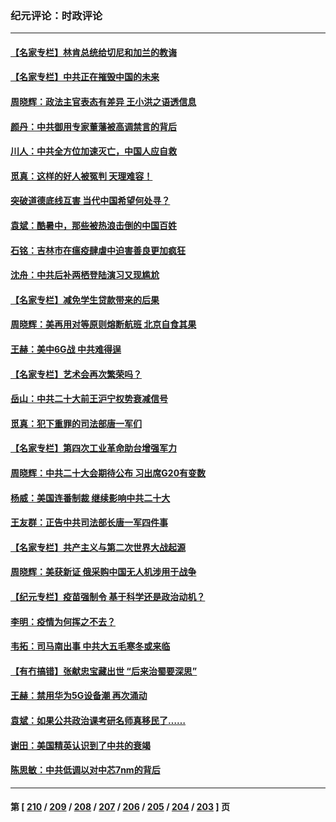 ### 纪元评论：时政评论
---
#### [【名家专栏】林肯总统给切尼和加兰的教诲](../../pages/nsc1025/n13812195.md) 
#### [【名家专栏】中共正在摧毁中国的未来](../../pages/nsc1025/n13813135.md) 
#### [周晓辉：政法主官表态有差异 王小洪之语透信息](../../pages/nsc1025/n13813186.md) 
#### [颜丹：中共御用专家董藩被高调禁言的背后](../../pages/nsc1025/n13812360.md) 
#### [川人：中共全方位加速灭亡，中国人应自救](../../pages/nsc1025/n13812873.md) 
#### [觅真：这样的好人被冤判 天理难容！](../../pages/nsc1025/n13812923.md) 
#### [突破道德底线互害 当代中国希望何处寻？](../../pages/nsc1025/n13812318.md) 
#### [袁斌：酷暑中，那些被热浪击倒的中国百姓](../../pages/nsc1025/n13812059.md) 
#### [石铭：吉林市在瘟疫肆虐中迫害善良更加疯狂](../../pages/nsc1025/n13812087.md) 
#### [沈舟：中共后补两栖登陆演习又现尴尬](../../pages/nsc1025/n13811917.md) 
#### [【名家专栏】减免学生贷款带来的后果](../../pages/nsc1025/n13811282.md) 
#### [周晓辉：美再用对等原则熔断航班 北京自食其果](../../pages/nsc1025/n13811637.md) 
#### [王赫：美中6G战 中共难得逞](../../pages/nsc1025/n13811350.md) 
#### [【名家专栏】艺术会再次繁荣吗？](../../pages/nsc1025/n13811518.md) 
#### [岳山：中共二十大前王沪宁权势衰减信号](../../pages/nsc1025/n13811464.md) 
#### [觅真：犯下重罪的司法部唐一军们](../../pages/nsc1025/n13811339.md) 
#### [【名家专栏】第四次工业革命助台增强军力](../../pages/nsc1025/n13810804.md) 
#### [周晓辉：中共二十大会期待公布 习出席G20有变数](../../pages/nsc1025/n13810930.md) 
#### [杨威：美国连番制裁 继续影响中共二十大](../../pages/nsc1025/n13810387.md) 
#### [王友群：正告中共司法部长唐一军四件事](../../pages/nsc1025/n13810266.md) 
#### [【名家专栏】共产主义与第二次世界大战起源](../../pages/nsc1025/n13809918.md) 
#### [周晓辉：美获新证 俄采购中国无人机涉用于战争](../../pages/nsc1025/n13810279.md) 
#### [【纪元专栏】疫苗强制令 基于科学还是政治动机？](../../pages/nsc1025/n13810227.md) 
#### [李明：疫情为何挥之不去？](../../pages/nsc1025/n13810084.md) 
#### [韦拓：司马南出事 中共大五毛寒冬或来临](../../pages/nsc1025/n13809452.md) 
#### [【有冇搞错】张献忠宝藏出世 “后来治蜀要深思”](../../pages/nsc1025/n13809381.md) 
#### [王赫：禁用华为5G设备潮 再次涌动](../../pages/nsc1025/n13809702.md) 
#### [袁斌：如果公共政治课考研名师真移民了……](../../pages/nsc1025/n13809660.md) 
#### [谢田：美国精英认识到了中共的衰竭](../../pages/nsc1025/n13809658.md) 
#### [陈思敏：中共低调以对中芯7nm的背后](../../pages/nsc1025/n13809340.md) 

---
#### 第 [ [210](./210.md) / [209](./209.md) / [208](./208.md) / [207](./207.md) / [206](./206.md) / [205](./205.md) / [204](./204.md) / [203](./203.md) ] 页
